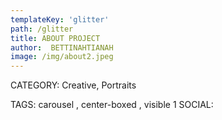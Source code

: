 ```yaml
---
templateKey: 'glitter'
path: /glitter
title: ABOUT PROJECT
author:  BETTINAHTIANAH
image: /img/about2.jpeg
---
```


CATEGORY:
Creative, Portraits

TAGS:
carousel
,
center-boxed
,
visible 1
SOCIAL: